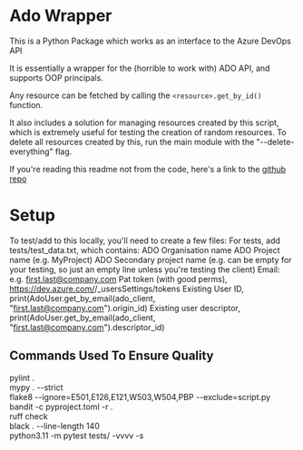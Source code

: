 # Ado Wrapper

This is a Python Package which works as an interface to the Azure DevOps API

It is essentially a wrapper for the (horrible to work with) ADO API, and supports OOP principals.

Any resource can be fetched by calling the `<resource>.get_by_id()` function.

It also includes a solution for managing resources created by this script, which is extremely useful for testing the creation of random resources.
To delete all resources created by this, run the main module with the "--delete-everything" flag.

If you're reading this readme not from the code, here's a link to the [github repo](https://github.com/UP929312/ado-wrapper)


# Setup

To test/add to this locally, you'll need to create a few files:
For tests, add tests/test_data.txt, which contains:
ADO Organisation name
ADO Project name (e.g. MyProject)
ADO Secondary project name (e.g. can be empty for your testing, so just an empty line unless you're testing the client)
Email: e.g. first.last@company.com
Pat token (with good perms), https://dev.azure.com/<ORG>/_usersSettings/tokens
Existing User ID, print(AdoUser.get_by_email(ado_client, "first.last@company.com").origin_id)
Existing user descriptor, print(AdoUser.get_by_email(ado_client, "first.last@company.com").descriptor_id)


## Commands Used To Ensure Quality

pylint .  
mypy . --strict  
flake8 --ignore=E501,E126,E121,W503,W504,PBP --exclude=script.py  
bandit -c pyproject.toml -r .  
ruff check  
black . --line-length 140  
python3.11 -m pytest tests/ -vvvv -s  
